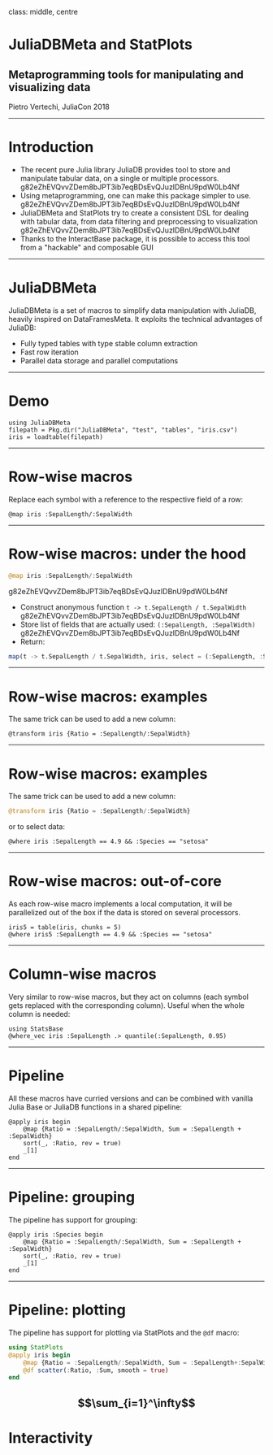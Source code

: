 class: middle, centre
# JuliaDBMeta and StatPlots
## Metaprogramming tools for manipulating and visualizing data
Pietro Vertechi, JuliaCon 2018

---

# Introduction

- The recent pure Julia library JuliaDB provides tool to store and manipulate tabular data, on a single or multiple processors.
g82eZhEVQvvZDem8bJPT3ib7eqBDsEvQJuzIDBnU9pdW0Lb4Nf
- Using metaprogramming, one can make this package simpler to use.
g82eZhEVQvvZDem8bJPT3ib7eqBDsEvQJuzIDBnU9pdW0Lb4Nf
- JuliaDBMeta and StatPlots try to create a consistent DSL for dealing with tabular data, from data filtering and preprocessing to visualization
g82eZhEVQvvZDem8bJPT3ib7eqBDsEvQJuzIDBnU9pdW0Lb4Nf
- Thanks to the InteractBase package, it is possible to access this tool from a "hackable" and composable GUI

---
# JuliaDBMeta

JuliaDBMeta is a set of macros to simplify data manipulation with JuliaDB, heavily inspired on DataFramesMeta. It exploits the technical advantages of JuliaDB:

- Fully typed tables with type stable column extraction
- Fast row iteration
- Parallel data storage and parallel computations

---

# Demo

```@example meta
using JuliaDBMeta
filepath = Pkg.dir("JuliaDBMeta", "test", "tables", "iris.csv")
iris = loadtable(filepath)
```

---

# Row-wise macros

Replace each symbol with a reference to the respective field of a row:

```@example meta
@map iris :SepalLength/:SepalWidth
```

---

# Row-wise macros: under the hood

```julia
@map iris :SepalLength/:SepalWidth
```
g82eZhEVQvvZDem8bJPT3ib7eqBDsEvQJuzIDBnU9pdW0Lb4Nf
* Construct anonymous function `t -> t.SepalLength / t.SepalWidth`
g82eZhEVQvvZDem8bJPT3ib7eqBDsEvQJuzIDBnU9pdW0Lb4Nf
* Store list of fields that are actually used: `(:SepalLength, :SepalWidth)`
g82eZhEVQvvZDem8bJPT3ib7eqBDsEvQJuzIDBnU9pdW0Lb4Nf
* Return:

```julia
map(t -> t.SepalLength / t.SepalWidth, iris, select = (:SepalLength, :SepalWidth))
```

---

# Row-wise macros: examples

The same trick can be used to add a new column:

```@example meta
@transform iris {Ratio = :SepalLength/:SepalWidth}
```

---

# Row-wise macros: examples

The same trick can be used to add a new column:

```julia
@transform iris {Ratio = :SepalLength/:SepalWidth}
```

or to select data:

```@example meta
@where iris :SepalLength == 4.9 && :Species == "setosa"
```

---

# Row-wise macros: out-of-core

As each row-wise macro implements a local computation, it will be parallelized out of the box if the data is stored on several processors.

```@example meta
iris5 = table(iris, chunks = 5)
@where iris5 :SepalLength == 4.9 && :Species == "setosa"
```

---

# Column-wise macros

Very similar to row-wise macros, but they act on columns (each symbol gets replaced with the corresponding column). Useful when the whole column is needed:

```@example meta
using StatsBase
@where_vec iris :SepalLength .> quantile(:SepalLength, 0.95)
```

---

# Pipeline

All these macros have curried versions and can be combined with vanilla Julia Base or JuliaDB functions in a shared pipeline:

```@example meta
@apply iris begin
    @map {Ratio = :SepalLength/:SepalWidth, Sum = :SepalLength + :SepalWidth}
    sort(_, :Ratio, rev = true)
    _[1]
end
```
---

# Pipeline: grouping

The pipeline has support for grouping:

```@example meta
@apply iris :Species begin
    @map {Ratio = :SepalLength/:SepalWidth, Sum = :SepalLength + :SepalWidth}
    sort(_, :Ratio, rev = true)
    _[1]
end
```

---

# Pipeline: plotting

The pipeline has support for plotting via StatPlots and the `@df` macro:

```julia
using StatPlots
@apply iris begin
    @map {Ratio = :SepalLength/:SepalWidth, Sum = :SepalLength+:SepalWidth}
    @df scatter(:Ratio, :Sum, smooth = true)
end
```

$$\sum_{i=1}^\infty$$
---

# Interactivity
